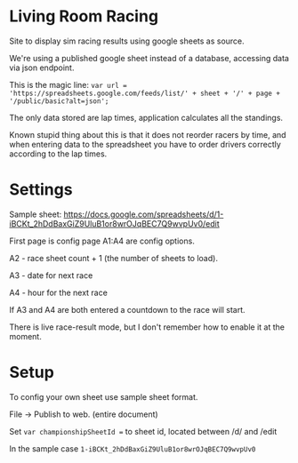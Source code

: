 # Living Room Racing
 Site to display sim racing results using google sheets as source.
 
 We're using a published google sheet instead of a database, accessing data via json endpoint.
 
 This is the magic line: `var url = 'https://spreadsheets.google.com/feeds/list/' + sheet + '/' + page + '/public/basic?alt=json';`

The only data stored are lap times, application calculates all the standings.

Known stupid thing about this is that it does not reorder racers by time, and when entering data to the spreadsheet you have to order drivers correctly according to the lap times.

# Settings

Sample sheet:
https://docs.google.com/spreadsheets/d/1-iBCKt_2hDdBaxGiZ9UluB1or8wrOJqBEC7Q9wvpUv0/edit

First page is config page A1:A4 are config options.

A2 - race sheet count + 1 (the number of sheets to load).

A3 - date for next race

A4 - hour for the next race

If A3 and A4 are both entered  a countdown to the race will start.

There is live race-result mode, but I don't remember how to enable it at the moment.

# Setup

To config your own sheet use sample sheet format. 

File -> Publish to web. (entire document)

Set `var championshipSheetId =` to sheet id, located between /d/ and /edit

In the sample case `1-iBCKt_2hDdBaxGiZ9UluB1or8wrOJqBEC7Q9wvpUv0`
